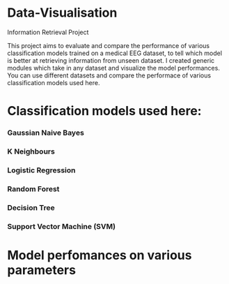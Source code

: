 # Data-Visualisation
Information Retrieval Project

This project aims to evaluate and compare the performance of various classification models trained on a medical EEG dataset, to tell which model is better at retrieving information from unseen dataset.
I created generic modules which take in any dataset and visualize the model performances. You can use different datasets and compare the performace of various classification models used here.

# Classification models used here:
### Gaussian Naive Bayes 
### K Neighbours 
### Logistic Regression
### Random Forest
### Decision Tree
### Support Vector Machine (SVM)


# Model perfomances on various parameters
<img src="https://i.imgur.com/jLmMKYt.png" alt=""/>

